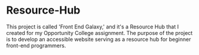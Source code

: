 # Resource-Hub
This project is called 'Front End Galaxy,' and it's a Resource Hub that I created for my Opportunity College assignment. The purpose of the project is to develop an accessible website serving as a resource hub for beginner front-end programmers.
